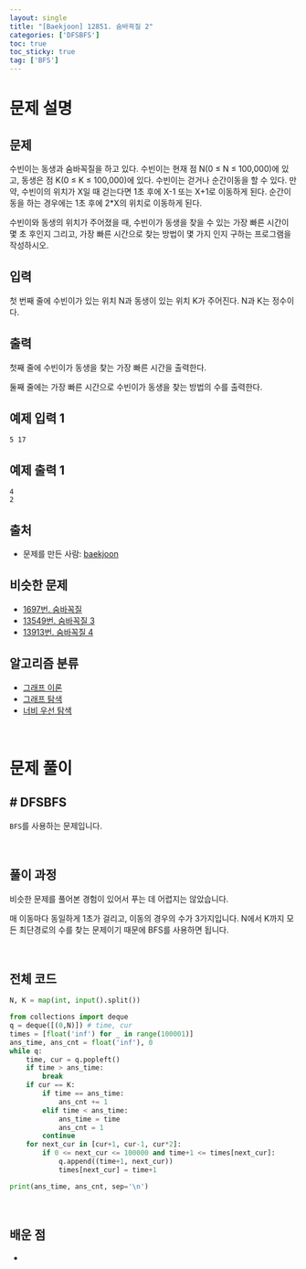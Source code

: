 ```yaml
---
layout: single
title: "[Baekjoon] 12851. 숨바꼭질 2"
categories: ['DFSBFS']
toc: true
toc_sticky: true
tag: ['BFS']
---
```


# 문제 설명

## 문제

수빈이는 동생과 숨바꼭질을 하고 있다. 수빈이는 현재 점 N(0 ≤ N ≤ 100,000)에 있고, 동생은 점 K(0 ≤ K ≤ 100,000)에 있다. 수빈이는 걷거나 순간이동을 할 수 있다. 만약, 수빈이의 위치가 X일 때 걷는다면 1초 후에 X-1 또는 X+1로 이동하게 된다. 순간이동을 하는 경우에는 1초 후에 2*X의 위치로 이동하게 된다.

수빈이와 동생의 위치가 주어졌을 때, 수빈이가 동생을 찾을 수 있는 가장 빠른 시간이 몇 초 후인지 그리고, 가장 빠른 시간으로 찾는 방법이 몇 가지 인지 구하는 프로그램을 작성하시오.

## 입력

첫 번째 줄에 수빈이가 있는 위치 N과 동생이 있는 위치 K가 주어진다. N과 K는 정수이다.

## 출력

첫째 줄에 수빈이가 동생을 찾는 가장 빠른 시간을 출력한다.

둘째 줄에는 가장 빠른 시간으로 수빈이가 동생을 찾는 방법의 수를 출력한다.

## 예제 입력 1 

```
5 17
```

## 예제 출력 1 

```
4
2
```

## 출처

- 문제를 만든 사람: [baekjoon](https://www.acmicpc.net/user/baekjoon)

## 비슷한 문제

- [1697번. 숨바꼭질](https://www.acmicpc.net/problem/1697)
- [13549번. 숨바꼭질 3](https://www.acmicpc.net/problem/13549)
- [13913번. 숨바꼭질 4](https://www.acmicpc.net/problem/13913)

## 알고리즘 분류

- [그래프 이론](https://www.acmicpc.net/problem/tag/7)
- [그래프 탐색](https://www.acmicpc.net/problem/tag/11)
- [너비 우선 탐색](https://www.acmicpc.net/problem/tag/126)

<br>

# 문제 풀이

## \# DFSBFS

`BFS`를 사용하는 문제입니다. 

<br>

## 풀이 과정

비슷한 문제를 풀어본 경험이 있어서 푸는 데 어렵지는 않았습니다. 

매 이동마다 동일하게 1초가 걸리고, 이동의 경우의 수가 3가지입니다. N에서 K까지 모든 최단경로의 수를 찾는 문제이기 때문에 BFS를 사용하면 됩니다. 

<br>

## 전체 코드

```python
N, K = map(int, input().split())

from collections import deque
q = deque([(0,N)]) # time, cur
times = [float('inf') for _ in range(100001)]
ans_time, ans_cnt = float('inf'), 0
while q:
    time, cur = q.popleft()
    if time > ans_time:
        break
    if cur == K:
        if time == ans_time:
            ans_cnt += 1
        elif time < ans_time:
            ans_time = time
            ans_cnt = 1
        continue
    for next_cur in [cur+1, cur-1, cur*2]:
        if 0 <= next_cur <= 100000 and time+1 <= times[next_cur]:
            q.append((time+1, next_cur))
            times[next_cur] = time+1

print(ans_time, ans_cnt, sep='\n')
```





<br>

## 배운 점

* 















